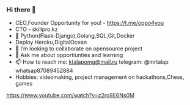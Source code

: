 ### Hi there 👋
- CEO,Founder Opportunity for you! - https://t.me/oppo4you
- CTO - skillpro.kz
- 🌱 Python(Flask-Django),Golang,SQL,Git,Docker
- Deploy Heroku,DigitalOcean
- 👯 I’m looking to collaborate on opensource project
- 💬 Ask me about opportiunties and learning
- 📫 How to reach me: ktalapomg@mail.ru telegram: @mrtalap  whatsap87089452884
- Hobbies: videomaking, project management on hackathons,Chess, games

https://www.youtube.com/watch?v=z2ro8E6Ns0M
